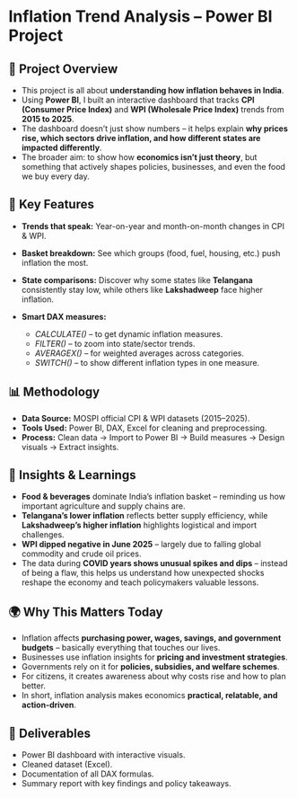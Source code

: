 # Inflation Trend Analysis – Power BI Project

## 📌 Project Overview

* This project is all about **understanding how inflation behaves in India**.
* Using **Power BI**, I built an interactive dashboard that tracks **CPI (Consumer Price Index)** and **WPI (Wholesale Price Index)** trends from **2015 to 2025**.
* The dashboard doesn’t just show numbers – it helps explain **why prices rise, which sectors drive inflation, and how different states are impacted differently**.
* The broader aim: to show how **economics isn’t just theory**, but something that actively shapes policies, businesses, and even the food we buy every day.

## 🎯 Key Features

* **Trends that speak:** Year-on-year and month-on-month changes in CPI & WPI.
* **Basket breakdown:** See which groups (food, fuel, housing, etc.) push inflation the most.
* **State comparisons:** Discover why some states like **Telangana** consistently stay low, while others like **Lakshadweep** face higher inflation.
* **Smart DAX measures:**

  * *CALCULATE()* – to get dynamic inflation measures.
  * *FILTER()* – to zoom into state/sector trends.
  * *AVERAGEX()* – for weighted averages across categories.
  * *SWITCH()* – to show different inflation types in one measure.

## 📊 Methodology

* **Data Source:** MOSPI official CPI & WPI datasets (2015–2025).
* **Tools Used:** Power BI, DAX, Excel for cleaning and preprocessing.
* **Process:** Clean data → Import to Power BI → Build measures → Design visuals → Extract insights.

## 🔑 Insights & Learnings

* **Food & beverages** dominate India’s inflation basket – reminding us how important agriculture and supply chains are.
* **Telangana’s lower inflation** reflects better supply efficiency, while **Lakshadweep’s higher inflation** highlights logistical and import challenges.
* **WPI dipped negative in June 2025** – largely due to falling global commodity and crude oil prices.
* The data during **COVID years shows unusual spikes and dips** – instead of being a flaw, this helps us understand how unexpected shocks reshape the economy and teach policymakers valuable lessons.

## 🌍 Why This Matters Today

* Inflation affects **purchasing power, wages, savings, and government budgets** – basically everything that touches our lives.
* Businesses use inflation insights for **pricing and investment strategies**.
* Governments rely on it for **policies, subsidies, and welfare schemes**.
* For citizens, it creates awareness about why costs rise and how to plan better.
* In short, inflation analysis makes economics **practical, relatable, and action-driven**.

## 📂 Deliverables

* Power BI dashboard with interactive visuals.
* Cleaned dataset (Excel).
* Documentation of all DAX formulas.
* Summary report with key findings and policy takeaways.

